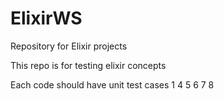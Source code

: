 # ElixirWS
Repository for Elixir projects

This repo is for testing elixir concepts

Each code should have unit test cases 1
4
5
6
7
8
